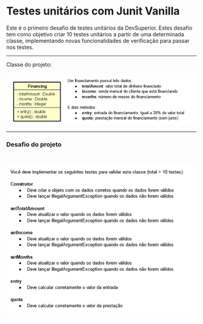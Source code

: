 # Testes unitários com Junit Vanilla

Este é o primeiro desafio de testes unitários da DevSuperior. Estes desafio tem como objetivo criar 10 testes unitários a partir de uma determinada classe, implementando novas funcionalidades de verificação para passar nos testes.

---

Classe do projeto:

![img](imgs/uml.png)

---

### **Desafio do projeto**

<br/>

![img](./imgs/desafio.png)
